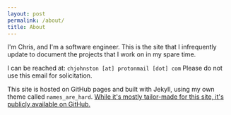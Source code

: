 ```yaml
---
layout: post
permalink: /about/
title: About
---
```


I'm Chris, and I'm a software engineer.
This is the site that I infrequently update to
document the projects that I work on in my spare time.

I can be reached at: `chjohnston [at] protonmail [dot] com`
Please do not use this email for solicitation.

This site is hosted on GitHub pages and built with Jekyll, using
my own theme called `names_are_hard`.
[While it's mostly tailor-made for this site, it's publicly available on GitHub.](http://github.com/Chris-Johnston/names_are_hard)

